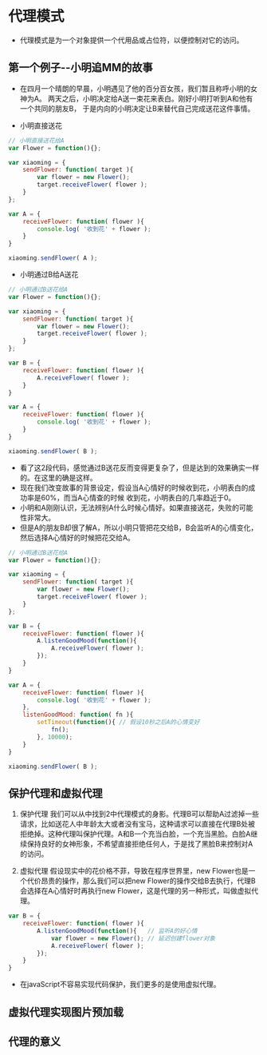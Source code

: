 # 代理模式
- 代理模式是为一个对象提供一个代用品或占位符，以便控制对它的访问。

## 第一个例子--小明追MM的故事
- 在四月一个晴朗的早晨，小明遇见了他的百分百女孩，我们暂且称呼小明的女神为A。
两天之后，小明决定给A送一束花来表白。刚好小明打听到A和他有一个共同的朋友B，
于是内向的小明决定让B来替代自己完成送花这件事情。

- 小明直接送花
```javaScript
// 小明直接送花给A
var Flower = function(){};

var xiaoming = {
    sendFlower: function( target ){
        var flower = new Flower();
        target.receiveFlower( flower );
    }
};

var A = {
    receiveFlower: function( flower ){
        console.log( '收到花' + flower );
    }
}

xiaoming.sendFlower( A );
```

- 小明通过B给A送花
```javaScript
// 小明通过B送花给A
var Flower = function(){};

var xiaoming = {
    sendFlower: function( target ){
        var flower = new Flower();
        target.receiveFlower( flower );
    }
};

var B = {
    receiveFlower: function( flower ){
        A.receiveFlower( flower );
    }
}

var A = {
    receiveFlower: function( flower ){
        console.log( '收到花' + flower );
    }
}

xiaoming.sendFlower( B );
```

- 看了这2段代码，感觉通过B送花反而变得更复杂了，但是达到的效果确实一样的。在这里的确是这样。
- 现在我们改变故事的背景设定，假设当A心情好的时候收到花，小明表白的成功率是60%，而当A心情查的时候
收到花，小明表白的几率趋近于0。
- 小明和A刚刚认识，无法辨别A什么时候心情好。如果直接送花，失败的可能性非常大。
- 但是A的朋友B却很了解A，所以小明只管把花交给B，B会监听A的心情变化，然后选择A心情好的时候把花交给A。

```javaScript
// 小明通过B送花给A
var Flower = function(){};

var xiaoming = {
    sendFlower: function( target ){
        var flower = new Flower();
        target.receiveFlower( flower );
    }
};

var B = {
    receiveFlower: function( flower ){
        A.listenGoodMood(function(){
            A.receiveFlower( flower );
        });
    }
}

var A = {
    receiveFlower: function( flower ){
        console.log( '收到花' + flower );
    },
    listenGoodMood: function( fn ){
        setTimeout(function(){ // 假设10秒之后A的心情变好
            fn();
        }, 10000);
    }
}

xiaoming.sendFlower( B );
```

## 保护代理和虚拟代理
1. 保护代理
我们可以从中找到2中代理模式的身影。代理B可以帮助A过滤掉一些请求，比如送花人中年龄太大或者没有宝马，这种请求可以直接在代理B处被拒绝掉。这种代理叫保护代理。A和B一个充当白脸，一个充当黑脸。白脸A继续保持良好的女神形象，不希望直接拒绝任何人，于是找了黑脸B来控制对A的访问。

2. 虚拟代理
假设现实中的花价格不菲，导致在程序世界里，new Flower也是一个代价昂贵的操作，那么我们可以把new Flower的操作交给B去执行，代理B会选择在A心情好时再执行new Flower，这是代理的另一种形式，叫做虚拟代理。
```javaScript
var B = {
    receiveFlower: function( flower ){
        A.listenGoodMood(function(){   // 监听A的好心情
            var flower = new Flower(); // 延迟创建flower对象
            A.receiveFlower( flower );
        });
    }
}
```

- 在javaScript不容易实现代码保护，我们更多的是使用虚拟代理。

## 虚拟代理实现图片预加载


## 代理的意义